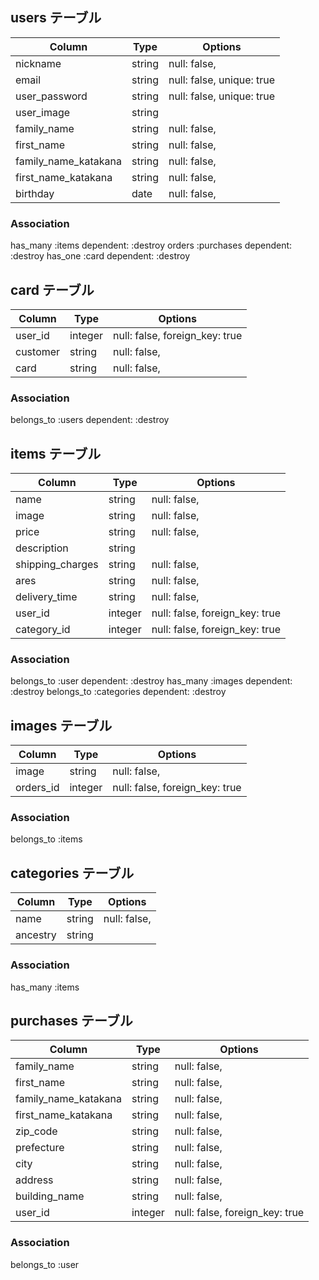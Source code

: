 

## users テーブル

|          Column        |    Type   |            Options             |
| ------------------     | --------- | ------------------------------ |
| nickname               | string    | null: false,                   |
| email                  | string    | null: false,  unique: true     |
| user_password          | string    | null: false,  unique: true     |
| user_image             | string    |                                |
| family_name            | string    | null: false,                   |
| first_name             | string    | null: false,                   |
| family_name_katakana   | string    | null: false,                   |
| first_name_katakana    | string    | null: false,                   |
| birthday               | date      | null: false,                   |


### Association
has_many      :items dependent: :destroy
orders        :purchases dependent: :destroy
has_one       :card dependent: :destroy




## card テーブル

|       Column        |     Type      |              Options               |
| ------------------  | ------------- | ---------------------------------- |
| user_id             | integer       | null: false,    foreign_key: true  |
| customer            | string        | null: false,                       |
| card                | string        | null: false,                       |


### Association
belongs_to :users dependent: :destroy





## items テーブル

|          Column        |    Type   |            Options               |
| ---------------------  | --------- | ------------------------------   |
| name                   | string    | null: false,                     |
| image                  | string    | null: false,                     |
| price                  | string    | null: false,                     |
| description            | string    |                                  |
| shipping_charges       | string    | null: false,                     |
| ares                   | string    | null: false,                     |
| delivery_time          | string    | null: false,                     |
| user_id                | integer   | null: false,  foreign_key: true  |
| category_id            | integer   | null: false,  foreign_key: true  |



### Association
belongs_to   :user dependent: :destroy
has_many     :images dependent: :destroy
belongs_to   :categories dependent: :destroy



## images テーブル

|       Column        |     Type      |              Options               |
| ------------------  | ------------- | ---------------------------------- |
| image               | string        | null: false,                       |
| orders_id           | integer       | null: false,    foreign_key: true  |



### Association
belongs_to :items




## categories テーブル

|       Column        |     Type      |     Options      |
| ------------------  | ------------- | ---------------- |
| name                | string        | null: false,     |
| ancestry            | string        |                  |



### Association
has_many :items





##  purchases テーブル

|          Column         |    Type   |            Options               |
| ---------------------   | --------- | ------------------------------   |
| family_name             | string    | null: false,                     |
| first_name              | string    | null: false,                     |
| family_name_katakana    | string    | null: false,                     |
| first_name_katakana     | string    | null: false,                     |
| zip_code                | string    | null: false,                     |
| prefecture              | string    | null: false,                     |
| city                    | string    | null: false,                     |
| address                 | string    | null: false,                     |
| building_name           | string    | null: false,                     |
| user_id                 | integer   | null: false,  foreign_key: true  |


### Association
belongs_to   :user 

